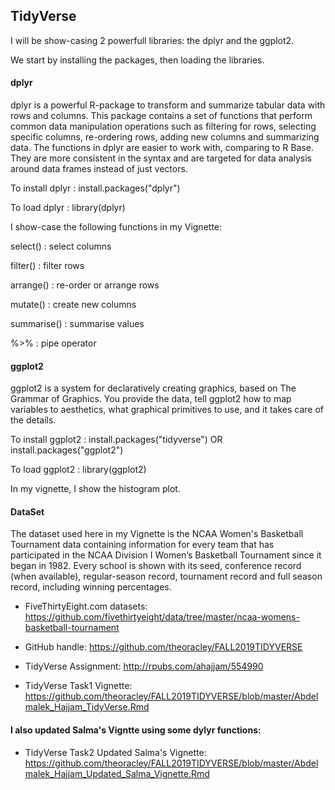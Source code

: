 ## TidyVerse

I will be show-casing 2 powerfull libraries: the dplyr and the ggplot2.

We start by installing the packages, then loading the libraries.


#### dplyr

dplyr is a powerful R-package to transform and summarize tabular data with rows and columns. This package contains a set of functions that perform common data manipulation operations such as filtering for rows, selecting specific columns, re-ordering rows, adding new columns and summarizing data.
The functions in dplyr are easier to work with, comparing to R Base. They are more consistent in the syntax and are targeted for data analysis around data frames instead of just vectors.

To install dplyr : install.packages("dplyr")

To load dplyr : library(dplyr)

I show-case the following functions in my Vignette:

select() : select columns

filter() : filter rows

arrange() : re-order or arrange rows

mutate() : create new columns

summarise() : summarise values

%>% : pipe operator


#### ggplot2

ggplot2 is a system for declaratively creating graphics, based on The Grammar of Graphics. You provide the data, tell ggplot2 how to map variables to aesthetics, what graphical primitives to use, and it takes care of the details.

To install ggplot2 : install.packages("tidyverse") OR install.packages("ggplot2")

To load ggplot2 : library(ggplot2)

In my vignette, I show the histogram plot.



#### DataSet 

The dataset used here in my Vignette is the NCAA Women's Basketball Tournament data containing information for every team that has participated in the NCAA Division I Women’s Basketball Tournament since it began in 1982. Every school is shown with its seed, conference record (when available), regular-season record, tournament record and full season record, including winning percentages.

* FiveThirtyEight.com datasets: https://github.com/fivethirtyeight/data/tree/master/ncaa-womens-basketball-tournament

* GitHub handle: https://github.com/theoracley/FALL2019TIDYVERSE

* TidyVerse Assignment: http://rpubs.com/ahajjam/554990

* TidyVerse Task1 Vignette: https://github.com/theoracley/FALL2019TIDYVERSE/blob/master/Abdelmalek_Hajjam_TidyVerse.Rmd

#### I also updated Salma's Vigntte using some dylyr functions:

* TidyVerse Task2 Updated Salma's Vignette: https://github.com/theoracley/FALL2019TIDYVERSE/blob/master/Abdelmalek_Hajjam_Updated_Salma_Vignette.Rmd






